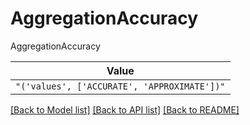 # AggregationAccuracy

AggregationAccuracy

| **Value** |
| --------- |
| `"('values', ['ACCURATE', 'APPROXIMATE'])"` |


[[Back to Model list]](../../../README.md#models-v2-link) [[Back to API list]](../../../README.md#apis-v2-link) [[Back to README]](../../../README.md)
